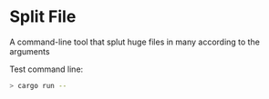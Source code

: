 # Split File

A command-line tool that splut huge files in many according to the arguments

Test command line:

```sh
> cargo run --
```
